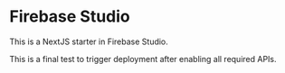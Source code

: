 # Firebase Studio

This is a NextJS starter in Firebase Studio.

This is a final test to trigger deployment after enabling all required APIs.